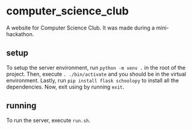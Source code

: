 # computer_science_club
A website for Computer Science Club. It was made during a mini-hackathon.

## setup
To setup the server environment, run ```python -m venv .``` in the root of the project. Then, execute ```. ./bin/activate``` and you should be in the virtual environment. Lastly, run ```pip install flask schoolopy``` to install all the dependencies. Now, exit using by running ```exit```.

## running
To run the server, execute ```run.sh```.

